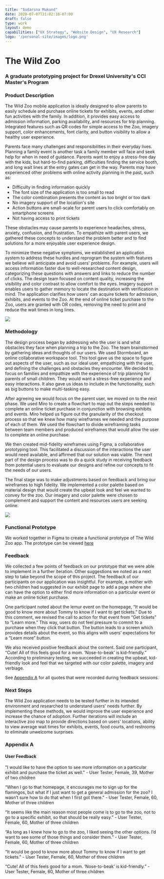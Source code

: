 ```yaml
---
title: "Sudarsna Mukund"
date: 2020-07-07T21:02:18-07:00
draft: false
type: work
layout: demo
capabilities: ["UX Strategy", "Website Design", "UX Research"]
logo: '/personal-site/images/logo.png'
---
```


# The Wild Zoo
### A graduate prototyping project for Drexel University's CCI Master's Program

### Product Description
The Wild Zoo mobile application is ideally designed to allow parents to easily schedule and purchase online tickets for exhibits, events, and other fun activities with the family. In addition, it provides easy access to admission information, parking availability, and resources for trip planning. Integrated features such as QR codes for simple access to the Zoo, imagery support, color enhancements, font clarity, and button visibility to allow a healthy user experience.

Parents face many challenges and responsibilities in their everyday lives. Planning a family event is another task a family member will face and seek help for when in need of guidance. Parents want to enjoy a stress-free day with the kids, but hard-to-find parking, difficulties finding the service booth, and long wait lines at the entry gates can get in the way. Parents may have experienced other problems with online activity planning in the past, such as:

* Difficulty in finding information quickly
* The font size of the application is too small to read
* The color combination presents the content as too bright or too dark
* No imagery support of the location's site
* Action buttons are small-scale for parent users to click comfortably on smartphone screens 
* Not having access to print tickets

These obstacles may cause parents to experience headaches, stress, anxiety, confusion, and frustration. To empathize with parent users, we gathered these concepts to understand the problem better and to find solutions for a more enjoyable user experience design. 

To minimize these negative symptoms, we established an application system to address these hurdles and reprogram the system with features we believe will anticipate and avoid users' problems. For example, users will access information faster due to well-researched content design, categorizing these questions with answers and links to reduce the number of clicks. The design team focused on content quality, increasing the visibility and color contrast to allow comfort to the eyes. Imagery support enables users to gather memory to locate the destination with verification in mind. The application clarifies how users' can acquire tickets for admission, exhibits, and events to the Zoo. At the end of online ticket purchase to the Zoo, users are granted with OR codes, removing the need to print and reduce the wait times in long lines. 

<img class="zoo-image__flow" src="/personal-site/images/zoo-flow.png" />

### Methodology
The design process began by addressing who the user is and what obstacles they face when planning a trip to the Zoo. The team brainstormed by gathering ideas and thoughts of our users. We used Stormboard, an online collaborative workspace tool. This tool gave us the space to figure out aspects of the user, such as our ideal user, empathizing with the user, and defining the challenges and obstacles they encounter. We decided to focus on families and empathize with the experience of trip planning for parents of small children. They would want a stress-free experience and easy interactions. It also gave us ideas to include in the functionality, such as big buttons to make multi-tasking easy.

After agreeing we would focus on the parent user, we moved on to the next phase. We used Miro to create a flowchart to map out the steps needed to complete an online ticket purchase in conjunction with browsing exhibits and events. Miro helped us figure out the granularity of the checkout process so that we knew how many wireframes we needed and the purpose of each of them. We used the flowchart to divide wireframing tasks between team members and produced wireframes that would allow the user to complete an online purchase.

We then created mid-fidelity wireframes using Figma, a collaborative prototyping tool. This facilitated a discussion of the interactions the user would need available, and affirmed that our solution was viable. The next part of the design process was to do a quick study in receiving feedback from potential users to evaluate our designs and refine our concepts to fit the needs of our users.

The final stage was to make adjustments based on feedback and bring our wireframes to high fidelity. We implemented a color palette based on material design that would create the upbeat look and feel we wanted to convey for the zoo. Our imagery and color palette were chosen to complement and support the content and resources users are seeking online.

<img class="zoo-image__flow" src="/personal-site/images/zoo-flowchart.png" />

### Functional Prototype

We worked together in Figma to create a functional prototype of The Wild Zoo app. The prototype can be viewed [here](https://www.figma.com/proto/YhC0efNcgR7V8f39aHKMpu/INFO-691-Zoo-Prototype?node-id=2%3A3&scaling=scale-down&page-id=0%3A1 "Wild Zoo Prototype")

### Feedback

We collected a few points of feedback on our prototype that we were able to implement in a further iteration. Other suggestions we noted as a next step to take beyond the scope of this project. The feedback of our participants on our application was insightful. For example, a mother with two children had suggested in our exhibit page to add a page where she can have the option to either find more information on a particular event or make an online ticket purchase.

One participant noted about the lemur event on the homepage, “It would be good to know more about Tommy to know if I want to get tickets.” Due to this comment, we revised the call to action for that event from “Get tickets” to “Learn more.” This way, users do not feel pressure to commit to a purchase when they click that button. The button leads to a screen which provides details about the event, so this aligns with users’ expectations for a “Learn more” button.

We also received positive feedback about the content. Said one participant, “Cute! All of this feels good for a mom. ‘Nose-to-beak’ is kid-friendly.” According to preliminary testing, we succeeded in creating the upbeat, kid-friendly look and feel that we targeted with our color palette, imagery and verbiage.

See [Appendix A](#appendix-a) for all quotes that were recorded during feedback sessions.

### Next Steps

The Wild Zoo application needs to be tested further in its intended environment and researched to understand users' needs further. By implementing these methods, we would improve the user experience and increase the chance of adoption. Further iterations will  include an interactive zoo map to provide directions based on users' locations, ability to view average wait times for exhibits, events, food courts, and restrooms to eliminate unwelcome surprises.


### Appendix A
#### User Feedback

"I would like to have the option to see more information on a particular exhibit and purchase the ticket as well." - User Tester, Female, 39, Mother of two children

“When I go to that homepage, it encourages me to sign up for the flamingos, but what if I just want to get a general admission for the zoo? I wasn’t sure how to do that when I first got there.” - User Tester, Female, 60, Mother of three children

“It seems like the main reason most people come is to go to the zoo, not to go to a specific exhibit, so that should be really easy.” - User Tester, Female, 60, Mother of three children

“As long as I knew how to go to the zoo, I liked seeing the other options. I’d want to see some of those things and consider them.” - User Tester, Female, 60, Mother of three children

“It would be good to know more about Tommy to know if I want to get tickets.” - User Tester, Female, 60, Mother of three children

“Cute! All of this feels good for a mom. ‘Nose-to-beak’ is kid-friendly.” - User Tester, Female, 60, Mother of three children
